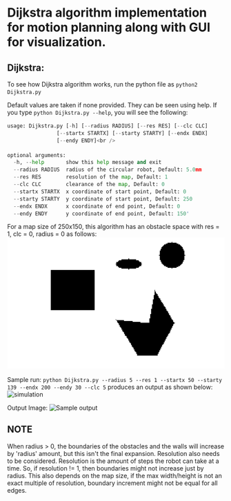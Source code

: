 # Dijkstra algorithm implementation for motion planning along with GUI for visualization.

## Dijkstra:

To see how Dijkstra algorithm works, run the python file as ```python2 Dijkstra.py```

Default values are taken if none provided. They can be seen using help. If you type ```python Dijkstra.py --help```, you will see the following:


```python
usage: Dijkstra.py [-h] [--radius RADIUS] [--res RES] [--clc CLC]
                [--startx STARTX] [--starty STARTY] [--endx ENDX]
                [--endy ENDY]<br />

optional arguments:
  -h, --help       show this help message and exit
  --radius RADIUS  radius of the circular robot, Default: 5.0mm
  --res RES        resolution of the map, Default: 1
  --clc CLC        clearance of the map, Default: 0
  --startx STARTX  x coordinate of start point, Default: 0
  --starty STARTY  y coordinate of start point, Default: 250
  --endx ENDX      x coordinate of end point, Default: 0
  --endy ENDY      y coordinate of end point, Default: 150'
```

For a map size of 250x150, this algorithm has an obstacle space with res = 1, clc = 0, radius = 0 as follows:
![Obstacle Space](https://github.com/RachithP/motion-planning/blob/master/Dijkstra/obstacleSpace.png)

Sample run:
```python Dijkstra.py --radius 5 --res 1 --startx 50 --starty 139 --endx 200 --endy 30 --clc 5```
produces an output as shown below:
![simulation](https://github.com/RachithP/motion-planning/blob/master/Dijkstra/dijkstra.gif)

Output Image:
![Sample output](https://github.com/RachithP/motion-planning/blob/master/Dijkstra/sample_output.png)


## NOTE
When radius > 0, the boundaries of the obstacles and the walls will increase by 'radius' amount, but this isn't the final expansion. Resolution also needs to be considered. Resolution is the amount of steps the robot can take at a time. So, if resolution != 1, then boundaries might not increase just by radius. This also depends on the map size, if the max width/height is not an exact multiple of resolution, boundary increment might not be equal for all edges.
